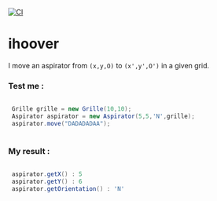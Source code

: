 [![CI](https://github.com/mahugnon/ihoover/actions/workflows/ci.yml/badge.svg?branch=main)](https://github.com/mahugnon/ihoover/actions/workflows/ci.yml)
# ihoover
I move an aspirator from `(x,y,O)` to `(x',y',O')` in a given grid.

### Test me : 
```java

 Grille grille = new Grille(10,10);
 Aspirator aspirator = new Aspirator(5,5,'N',grille);
 aspirator.move("DADADADAA");
  
```
### My result :
```java

 aspirator.getX() : 5
 aspirator.getY() : 6
 aspirator.getOrientation() : 'N'

